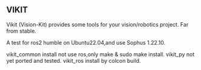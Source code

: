VIKIT
-----

Vikit (Vision-Kit) provides some tools for your vision/robotics project.
Far from stable.

A test for ros2 humble on Ubuntu22.04,and use Sophus 1.22.10.

vikit_common install not use ros,only make & sudo make install.
vikit_py not yet ported and tested.
vikit_ros install by colcon build.
